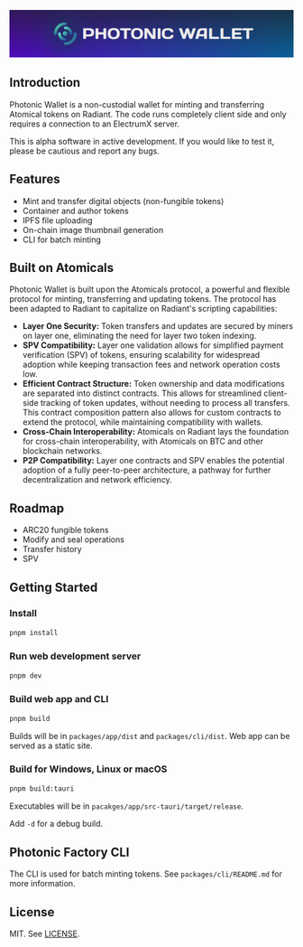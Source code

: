 <p align="center">
  <img src="./splash.png">
</p>

## Introduction

Photonic Wallet is a non-custodial wallet for minting and transferring Atomical tokens on Radiant. The code runs completely client side and only requires a connection to an ElectrumX server.

This is alpha software in active development. If you would like to test it, please be cautious and report any bugs.

## Features

- Mint and transfer digital objects (non-fungible tokens)
- Container and author tokens
- IPFS file uploading
- On-chain image thumbnail generation
- CLI for batch minting

## Built on Atomicals

Photonic Wallet is built upon the Atomicals protocol, a powerful and flexible protocol for minting, transferring and updating tokens. The protocol has been adapted to Radiant to capitalize on Radiant's scripting capabilities:
- **Layer One Security:** Token transfers and updates are secured by miners on layer one, eliminating the need for layer two token indexing.
- **SPV Compatibility:** Layer one validation allows for simplified payment verification (SPV) of tokens, ensuring scalability for widespread adoption while keeping transaction fees and network operation costs low.
- **Efficient Contract Structure:** Token ownership and data modifications are separated into distinct contracts. This allows for streamlined client-side tracking of token updates, without needing to process all transfers. This contract composition pattern also allows for custom contracts to extend the protocol, while maintaining compatibility with wallets.
- **Cross-Chain Interoperability:** Atomicals on Radiant lays the foundation for cross-chain interoperability, with Atomicals on BTC and other blockchain networks.
- **P2P Compatibility:** Layer one contracts and SPV enables the potential adoption of a fully peer-to-peer architecture, a pathway for further decentralization and network efficiency.

## Roadmap

- ARC20 fungible tokens
- Modify and seal operations
- Transfer history
- SPV

## Getting Started

### Install

```bash
pnpm install
```

### Run web development server

```bash
pnpm dev
```

### Build web app and CLI

```bash
pnpm build
```

Builds will be in `packages/app/dist` and `packages/cli/dist`. Web app can be served as a static site.

### Build for Windows, Linux or macOS

```bash
pnpm build:tauri
```

Executables will be in `pacakges/app/src-tauri/target/release`.

Add `-d` for a debug build.

## Photonic Factory CLI

The CLI is used for batch minting tokens. See `packages/cli/README.md` for more information.

## License

MIT. See [LICENSE](LICENSE).
